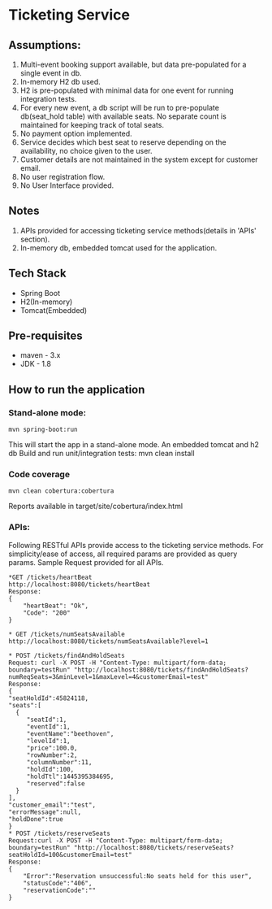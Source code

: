 # Ticketing Service

## Assumptions:
1. Multi-event booking support available, but data pre-populated for a single event in db.
2. In-memory H2 db used.
3. H2 is pre-populated with minimal data for one event for running integration tests. 
3. For every new event, a db script will be run to pre-populate db(seat_hold table) with available seats. No separate
count is maintained for keeping track of total seats.
4. No payment option implemented.
5. Service decides which best seat to reserve depending on the availability, no choice given to the user.
6. Customer details are not maintained in the system except for customer email.
7. No user registration flow.
8. No User Interface provided.

## Notes
1. APIs provided for accessing ticketing service methods(details in 'APIs' section).
2. In-memory db, embedded tomcat used for the application.


## Tech Stack
* Spring Boot
* H2(In-memory)
* Tomcat(Embedded)

## Pre-requisites
* maven - 3.x
* JDK - 1.8

## How to run the application

### Stand-alone mode: 
	mvn spring-boot:run
This will start the app in a stand-alone mode. An embedded tomcat and h2 db
Build and run unit/integration tests: mvn clean install


### Code coverage
	mvn clean cobertura:cobertura
Reports available in target/site/cobertura/index.html

### APIs:

Following RESTful APIs provide access to the ticketing service methods.
For simplicity/ease of access, all required params are provided as query params.
Sample Request provided for all APIs.    

	*GET /tickets/heartBeat
	http://localhost:8080/tickets/heartBeat
	Response:
	{
		"heartBeat": "Ok",
    	"Code": "200"
	}

	* GET /tickets/numSeatsAvailable
	http://localhost:8080/tickets/numSeatsAvailable?level=1

	* POST /tickets/findAndHoldSeats
	Request: curl -X POST -H "Content-Type: multipart/form-data; boundary=testRun" "http://localhost:8080/tickets/findAndHoldSeats?numReqSeats=3&minLevel=1&maxLevel=4&customerEmail=test"
	Response:
	{
   	"seatHoldId":45824118,
   	"seats":[
      {
         "seatId":1,
         "eventId":1,
         "eventName":"beethoven",
         "levelId":1,
         "price":100.0,
         "rowNumber":2,
         "columnNumber":11,
         "holdId":100,
         "holdTtl":1445395384695,
         "reserved":false
      }
   	],
   	"customer_email":"test",
   	"errorMessage":null,
   	"holdDone":true
	}	
	* POST /tickets/reserveSeats
	Request:curl -X POST -H "Content-Type: multipart/form-data; boundary=testRun" "http://localhost:8080/tickets/reserveSeats?seatHoldId=100&customerEmail=test"
	Response:
	{
   		"Error":"Reservation unsuccessful:No seats held for this user",
   		"statusCode":"406",
   		"reservationCode":""
	}